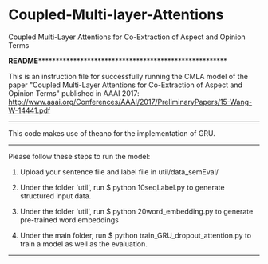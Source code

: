 # Coupled-Multi-layer-Attentions
Coupled Multi-Layer Attentions for Co-Extraction of Aspect and Opinion Terms

********************README**************************************************************************

This is an instruction file for successfully running the CMLA model of the paper "Coupled Multi-Layer Attentions for Co-Extraction of Aspect and Opinion Terms" published in AAAI 2017:
http://www.aaai.org/Conferences/AAAI/2017/PreliminaryPapers/15-Wang-W-14441.pdf

****************************************************************************************************

This code makes use of theano for the implementation of GRU.

****************************************************************************************************

Please follow these steps to run the model:

1. Upload your sentence file and label file in util/data_semEval/

2. Under the folder 'util', run 
   $ python 10seqLabel.py 
   to generate structured input data.

3. Under the folder 'util', run 
   $ python 20word_embedding.py 
   to generate pre-trained word embeddings

4. Under the main folder, run 
   $ python train_GRU_dropout_attention.py 
   to train a model as well as the evaluation.

***************************************************************************************************
